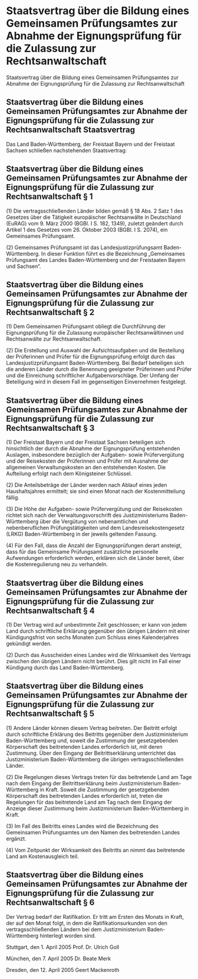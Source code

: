 # Staatsvertrag über die Bildung eines Gemeinsamen Prüfungsamtes zur Abnahme der Eignungsprüfung für die Zulassung zur Rechtsanwaltschaft

Staatsvertrag über die Bildung eines Gemeinsamen Prüfungsamtes zur Abnahme der Eignungsprüfung für die Zulassung zur Rechtsanwaltschaft

## Staatsvertrag über die Bildung eines Gemeinsamen Prüfungsamtes zur Abnahme der Eignungsprüfung für die Zulassung zur Rechtsanwaltschaft Staatsvertrag

Das Land Baden-Württemberg, der Freistaat Bayern und der Freistaat Sachsen schließen nachstehenden Staatsvertrag:


## Staatsvertrag über die Bildung eines Gemeinsamen Prüfungsamtes zur Abnahme der Eignungsprüfung für die Zulassung zur Rechtsanwaltschaft § 1 

(1) Die vertragsschließenden Länder bilden gemäß § 18 Abs. 2 Satz 1 des           Gesetzes über die Tätigkeit europäischer Rechtsanwälte in Deutschland (EuRAG) vom 9. März 2000 (BGBl. I S. 182, 1349), zuletzt geändert durch Artikel 1 des Gesetzes vom 26. Oktober 2003 (BGBl. I S. 2074), ein Gemeinsames Prüfungsamt.

(2) Gemeinsames Prüfungsamt ist das Landesjustizprüfungsamt Baden-Württemberg. In dieser Funktion führt es die Bezeichnung „Gemeinsames Prüfungsamt des Landes Baden-Württemberg und der Freistaaten Bayern und Sachsen“.


## Staatsvertrag über die Bildung eines Gemeinsamen Prüfungsamtes zur Abnahme der Eignungsprüfung für die Zulassung zur Rechtsanwaltschaft § 2 

(1) Dem Gemeinsamen Prüfungsamt obliegt die Durchführung der Eignungsprüfung für die Zulassung europäischer Rechtsanwältinnen und Rechtsanwälte zur Rechtsanwaltschaft.

(2) Die Erstellung und Auswahl der Aufsichtsaufgaben und die Bestellung der Prüferinnen und Prüfer für die Eignungsprüfung erfolgt durch das Landesjustizprüfungsamt Baden-Württemberg. Bei Bedarf beteiligen sich die anderen Länder durch die Benennung geeigneter Prüferinnen und Prüfer und die Einreichung schriftlicher Aufgabenvorschläge. Der Umfang der Beteiligung wird in diesem Fall im gegenseitigen Einvernehmen festgelegt.


## Staatsvertrag über die Bildung eines Gemeinsamen Prüfungsamtes zur Abnahme der Eignungsprüfung für die Zulassung zur Rechtsanwaltschaft § 3 

(1) Der Freistaat Bayern und der Freistaat Sachsen beteiligen sich hinsichtlich der durch die Abnahme der Eignungsprüfung entstehenden Auslagen, insbesondere bezüglich der Aufgaben- sowie Prüfervergütung und der Reisekosten der Prüferinnen und Prüfer mit Ausnahme der allgemeinen Verwaltungskosten an den entstehenden Kosten. Die Aufteilung erfolgt nach dem Königsteiner Schlüssel.

(2) Die Anteilsbeträge der Länder werden nach Ablauf eines jeden Haushaltsjahres ermittelt; sie sind einen Monat nach der Kostenmitteilung fällig.

(3) Die Höhe der Aufgaben- sowie Prüfervergütung und der Reisekosten richtet sich nach der Verwaltungsvorschrift des Justizministeriums Baden-Württemberg über die Vergütung von nebenamtlichen und nebenberuflichen Prüfungstätigkeiten und dem Landesreisekostengesetz (LRKG) Baden-Württemberg in der jeweils geltenden Fassung.

(4) Für den Fall, dass die Anzahl der Eignungsprüfungen derart ansteigt, dass für das Gemeinsame Prüfungsamt zusätzliche personelle Aufwendungen erforderlich werden, erklären sich die Länder bereit, über die Kostenregulierung neu zu verhandeln.


## Staatsvertrag über die Bildung eines Gemeinsamen Prüfungsamtes zur Abnahme der Eignungsprüfung für die Zulassung zur Rechtsanwaltschaft § 4 

(1) Der Vertrag wird auf unbestimmte Zeit geschlossen; er kann von jedem Land durch schriftliche Erklärung gegenüber den übrigen Ländern mit einer Kündigungsfrist von sechs Monaten zum Schluss eines Kalenderjahres gekündigt werden.

(2) Durch das Ausscheiden eines Landes wird die Wirksamkeit des Vertrags zwischen den übrigen Ländern nicht berührt. Dies gilt nicht im Fall einer Kündigung durch das Land Baden-Württemberg.


## Staatsvertrag über die Bildung eines Gemeinsamen Prüfungsamtes zur Abnahme der Eignungsprüfung für die Zulassung zur Rechtsanwaltschaft § 5 

(1) Andere Länder können diesem Vertrag beitreten. Der Beitritt erfolgt durch schriftliche Erklärung des Beitritts gegenüber dem Justizministerium Baden-Württemberg und, soweit die Zustimmung der gesetzgebenden Körperschaft des beitretenden Landes erforderlich ist, mit deren Zustimmung. Über den Eingang der Beitrittserklärung unterrichtet das Justizministerium Baden-Württemberg die übrigen vertragsschließenden Länder.

(2) Die Regelungen dieses Vertrags treten für das beitretende Land am Tage nach dem Eingang der Beitrittserklärung beim Justizministerium Baden-Württemberg in Kraft. Soweit die Zustimmung der gesetzgebenden Körperschaft des beitretenden Landes erforderlich ist, treten die Regelungen für das beitretende Land am Tag nach dem Eingang der Anzeige dieser Zustimmung beim Justizministerium Baden-Württemberg in Kraft.

(3) Im Fall des Beitritts eines Landes wird die Bezeichnung des Gemeinsamen Prüfungsamtes um den Namen des beitretenden Landes ergänzt.

(4) Vom Zeitpunkt der Wirksamkeit des Beitritts an nimmt das beitretende Land am Kostenausgleich teil.


## Staatsvertrag über die Bildung eines Gemeinsamen Prüfungsamtes zur Abnahme der Eignungsprüfung für die Zulassung zur Rechtsanwaltschaft § 6 

Der Vertrag bedarf der Ratifikation. Er tritt am Ersten des Monats in Kraft, der auf den Monat folgt, in dem die Ratifikationsurkunden von den vertragsschließenden Ländern bei dem Justizministerium Baden-Württemberg hinterlegt worden sind.

Stuttgart, den 1. April 2005
         Prof. Dr. Ulrich Goll

München, den 7. April 2005
         Dr. Beate Merk

Dresden, den 12. April 2005
         Geert Mackenroth

